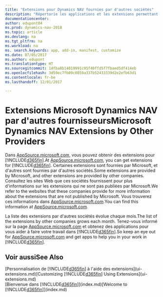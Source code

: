 ```yaml
---
title: "Extensions pour Dynamics NAV fournies par d'autres sociétés"
description: "Répertorie les applications et les extensions permettant de personnaliser  Dynamics NAV et fournies par d'autres sociétés."
documentationcenter: 
author: edupont04
ms.prod: dynamics-nav-2018
ms.topic: article
ms.devlang: na
ms.tgt_pltfrm: na
ms.workload: na
ms. search.keywords: app, add-in, manifest, customize
ms.date: 07/05/2017
ms.author: edupont
ms.translationtype: HT
ms.sourcegitcommit: 1dfba8b14019991c95f40ffd5f7fbaed5df414eb
ms.openlocfilehash: 3d59ec7fb09c0859a337b52433339d2e2efb63d1
ms.contentlocale: fr-be
ms.lasthandoff: 12/01/2017

---
```

# <a name="microsoft-dynamics-nav-extensions-by-other-providers"></a><span data-ttu-id="dc0f9-103">Extensions Microsoft Dynamics NAV par d'autres fournisseurs</span><span class="sxs-lookup"><span data-stu-id="dc0f9-103">Microsoft Dynamics NAV Extensions by Other Providers</span></span>
<span data-ttu-id="dc0f9-104">Dans [AppSource.microsoft.com](https://appsource.microsoft.com/), vous pouvez obtenir des extensions pour [!INCLUDE[d365fin](includes/d365fin_md.md)].</span><span class="sxs-lookup"><span data-stu-id="dc0f9-104">At [AppSource.microsoft.com](https://appsource.microsoft.com/), you can get extensions for [!INCLUDE[d365fin](includes/d365fin_md.md)].</span></span> <span data-ttu-id="dc0f9-105">Certaines extensions sont fournies par Microsoft, et d'autres sont fournies par d'autres sociétés.</span><span class="sxs-lookup"><span data-stu-id="dc0f9-105">Some extensions are provided by Microsoft, and other extensions are provided by other companies.</span></span> <span data-ttu-id="dc0f9-106">Consultez les sites Web que ces sociétés fournissent pour plus d'informations sur les extensions qui ne sont pas publiées par Microsoft.</span><span class="sxs-lookup"><span data-stu-id="dc0f9-106">We refer to the websites that these companies provide for more information about the extensions that are not published by Microsoft.</span></span> <span data-ttu-id="dc0f9-107">Vous trouverez ces informations dans [AppSource.microsoft.com](https://appsource.microsoft.com/en-us/marketplace/apps?product=dynamics-365%3Bdynamics-365-for-financials&page=1).</span><span class="sxs-lookup"><span data-stu-id="dc0f9-107">You can find this information at [AppSource.microsoft.com](https://appsource.microsoft.com/en-us/marketplace/apps?product=dynamics-365%3Bdynamics-365-for-financials&page=1).</span></span>  

<span data-ttu-id="dc0f9-108">La liste des extensions par d'autres sociétés évolue chaque mois.</span><span class="sxs-lookup"><span data-stu-id="dc0f9-108">The list of the extensions by other companies grows each month.</span></span> <span data-ttu-id="dc0f9-109">Tenez-vous informé sur la page [AppSource.microsoft.com](https://appsource.microsoft.com/en-us/marketplace/apps?product=dynamics-365%3Bdynamics-365-for-financials&page=1) et obtenez des applications pour vous aider à faire votre travail dans [!INCLUDE[d365fin](includes/d365fin_md.md)].</span><span class="sxs-lookup"><span data-stu-id="dc0f9-109">So keep an eye out for [AppSource.microsoft.com](https://appsource.microsoft.com/en-us/marketplace/apps?product=dynamics-365%3Bdynamics-365-for-financials&page=1) and get apps to help you in your work in [!INCLUDE[d365fin](includes/d365fin_md.md)].</span></span>  

## <a name="see-also"></a><span data-ttu-id="dc0f9-110">Voir aussi</span><span class="sxs-lookup"><span data-stu-id="dc0f9-110">See Also</span></span>
<span data-ttu-id="dc0f9-111">[Personnalisation de [!INCLUDE[d365fin](includes/d365fin_md.md)] à l'aide des extensions](ui-extensions.md)</span><span class="sxs-lookup"><span data-stu-id="dc0f9-111">[Customizing [!INCLUDE[d365fin](includes/d365fin_md.md)] Using Extensions](ui-extensions.md)</span></span>  
<span data-ttu-id="dc0f9-112">[Bienvenue dans [!INCLUDE[d365fin](includes/d365fin_md.md)]](index.md)</span><span class="sxs-lookup"><span data-stu-id="dc0f9-112">[Welcome to [!INCLUDE[d365fin](includes/d365fin_md.md)]](index.md)</span></span>  

